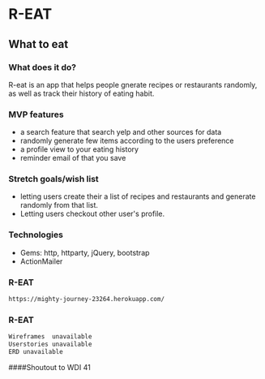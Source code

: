 # R-EAT

## What to eat

### What does it do?

R-eat is an app that helps people gnerate recipes or restaurants randomly, as well as track their history of eating habit.

### MVP features
- a search feature that search yelp and other sources for data
- randomly generate few items according to the users preference
- a profile view to your eating history
- reminder email of that you save

### Stretch goals/wish list

- letting users create their a list of recipes and restaurants and generate randomly from that list.
- Letting users checkout other user's profile.

### Technologies
- Gems: http, httparty, jQuery, bootstrap
- ActionMailer

### R-EAT
```bash 
https://mighty-journey-23264.herokuapp.com/
```

### R-EAT
```bash 
Wireframes  unavailable
Userstories unavailable
ERD unavailable
```

####Shoutout to WDI 41



